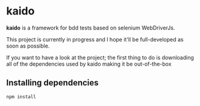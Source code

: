 # kaido
**kaido** is a framework for bdd tests based on selenium WebDriverJs.

This project is currently in progress and I hope it'll be full-developed as soon as possible.

If you want to have a look at the project; the first thing to do is downloading all of the dependencies used by kaido making it be out-of-the-box

Installing dependencies
-----------------------

`npm install`
